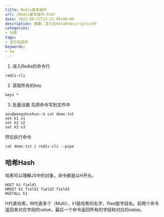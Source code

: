 ```yaml
---
title: Redis基本操作
url: /Redis基本操作.html
date: 2022-06-27T23:21:09+08:00
description: 摘要，显示在meta的description中
categories:
- 分类
tags:
- 显示在底部
keywords:
- aa
---
```


1. 进入Redis的命令行
```shell
redis-cli
```

2. 获取所有的key
```shell
keys *
```

3. 批量设置
先把命令写到文件中
```shell
azu@wangshushuo:~$ cat demo.txt
set k1 v1
set k2 v2
set k3 v3
```
然后执行命令
```shell
cat demo.txt | redis-cli --pipe
```

## 哈希Hash
哈希可以理解JS中的对象，命令都是以H开头。
```shell
HGET k1 field1
HMGET k1 field1 field2 field3
HGETALL k1
```
H代表哈希，M代表多个（Multi），k1是哈希的名字，filed是字段名。前两个命令返回来对应字段的value，最后一个命令返回所有的字段和对应的value。
